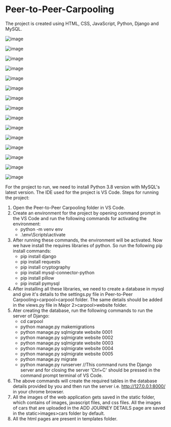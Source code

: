 # Peer-to-Peer-Carpooling

The project is created using  HTML, CSS, JavaScript, Python, Django and MySQL. 

![image](https://github.com/prachik26/Peer-to-Peer-Carpooling/assets/83691953/1ff01920-17a4-4ce5-8a0e-de7b2f26aba0)



![image](https://github.com/prachik26/Peer-to-Peer-Carpooling/assets/83691953/15d49f14-4368-426c-a6bc-0e999d9ea00d)



![image](https://github.com/prachik26/Peer-to-Peer-Carpooling/assets/83691953/0a7ca281-bf66-477d-af32-01194de97023)



![image](https://github.com/prachik26/Peer-to-Peer-Carpooling/assets/83691953/d2c30fac-7055-41da-9002-13f1542e1267)



![image](https://github.com/prachik26/Peer-to-Peer-Carpooling/assets/83691953/d0b941b3-b94f-4477-b0c4-303fbe596438)



![image](https://github.com/prachik26/Peer-to-Peer-Carpooling/assets/83691953/8d33dfc5-9752-40da-a7e3-e15228585234)



![image](https://github.com/prachik26/Peer-to-Peer-Carpooling/assets/83691953/c1f68488-b9c3-4dba-a04d-224d8e8dc56e)



![image](https://github.com/prachik26/Peer-to-Peer-Carpooling/assets/83691953/cd7fed28-2d66-4561-a10e-be0ab3c4d57b)



![image](https://github.com/prachik26/Peer-to-Peer-Carpooling/assets/83691953/c20cc281-1d99-417c-bb2b-503f5181840e)



![image](https://github.com/prachik26/Peer-to-Peer-Carpooling/assets/83691953/37eeafe0-332f-421c-a81c-50e93d4fa331)



![image](https://github.com/prachik26/Peer-to-Peer-Carpooling/assets/83691953/21c02b47-f7b5-4a5b-9e6c-5eb66554e5a3)



![image](https://github.com/prachik26/Peer-to-Peer-Carpooling/assets/83691953/735123a5-d19e-4f3e-b992-2eef6d82fdf1)



![image](https://github.com/prachik26/Peer-to-Peer-Carpooling/assets/83691953/cd32c77d-1b11-4c1e-b4fd-6558db0c450a)



![image](https://github.com/prachik26/Peer-to-Peer-Carpooling/assets/83691953/04eaaddb-9d9f-435b-b520-f9f6551178d2)



![image](https://github.com/prachik26/Peer-to-Peer-Carpooling/assets/83691953/c0eebf8a-1158-4e71-b9dc-3c9c1b950a21)



For the project to run, we need to install Python 3.8 version with MySQL's latest version.
The IDE used for the project is VS Code.
Steps for running the project:
1. Open the Peer-to-Peer Carpooling folder in VS Code.
2. Create an environment for the project by opening command prompt in the VS Code and run the following commands for activating the environment:
   * python -m venv env
   * .\env\Scripts\activate
3. After running these commands, the environment will be activated. Now we have install the requires libraries of python. So run the following pip install commands:
   * pip install django
   * pip install requests
   * pip install cryptography
   * pip install mysql-connector-python
   * pip install pillow
   * pip install pymysql
4. After installing all these libraries, we need to create a database in mysql and give it's details to the settings.py file in Peer-to-Peer Carpooling>carpool>carpool folder. The same details should be added in the views.py file in Major 2>carpool>website folder.
5. Ater creating the database, run the following commands to run the server of Django:
   * cd carpool
   * python manage.py makemigrations
   * python manage.py sqlmigrate website 0001
   * python manage.py sqlmigrate website 0002
   * python manage.py sqlmigrate website 0003
   * python manage.py sqlmigrate website 0004
   * python manage.py sqlmigrate website 0005
   * python manage.py migrate
   * python manage.py runserver                //This command runs the Django server and for closing the server 'Ctrl+C' should be pressed in the command prompt terminal of VS Code.
6. The above commands will create the required tables in the database details provided by you and then run the server i.e. http://127.0.0.1:8000/ in your chrome browser.
7. All the images of the web application gets saved in the static folder, which contains of images, javascript files, and css files. All the images of cars that are uploaded in the ADD JOURNEY DETAILS page are saved in the static>images>cars folder by default.
8. All the html pages are present in templates folder.
